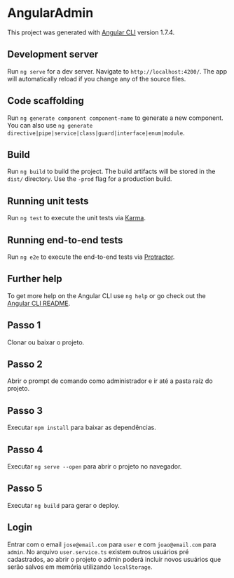 # AngularAdmin

This project was generated with [Angular CLI](https://github.com/angular/angular-cli) version 1.7.4.

## Development server

Run `ng serve` for a dev server. Navigate to `http://localhost:4200/`. The app will automatically reload if you change any of the source files.

## Code scaffolding

Run `ng generate component component-name` to generate a new component. You can also use `ng generate directive|pipe|service|class|guard|interface|enum|module`.

## Build

Run `ng build` to build the project. The build artifacts will be stored in the `dist/` directory. Use the `-prod` flag for a production build.

## Running unit tests

Run `ng test` to execute the unit tests via [Karma](https://karma-runner.github.io).

## Running end-to-end tests

Run `ng e2e` to execute the end-to-end tests via [Protractor](http://www.protractortest.org/).

## Further help

To get more help on the Angular CLI use `ng help` or go check out the [Angular CLI README](https://github.com/angular/angular-cli/blob/master/README.md).

## Passo 1

Clonar ou baixar o projeto.

## Passo 2

Abrir o prompt de comando como administrador e ir até a pasta raíz do projeto.

## Passo 3

Executar `npm install` para baixar as dependências.

## Passo 4

Executar `ng serve --open` para abrir o projeto no navegador.

## Passo 5

Executar `ng build` para gerar o deploy.

## Login

Entrar com o email `jose@email.com` para `user` e com `joao@email.com` para `admin`. No arquivo `user.service.ts` existem outros usuários pré cadastrados, ao abrir o projeto o admin poderá incluir novos usuários que serão salvos em memória utilizando `localStorage`.